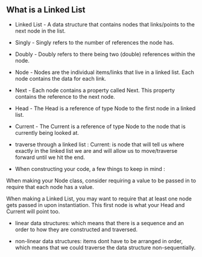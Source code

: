 ## What is a Linked List

- Linked List - A data structure that contains nodes that links/points to the next node in the list.

- Singly - Singly refers to the number of references the node has.

- Doubly - Doubly refers to there being two (double) references within the node.

- Node - Nodes are the individual items/links that live in a linked list. Each node contains the data for each link.

- Next - Each node contains a property called Next. This property contains the reference to the next node.

- Head - The Head is a reference of type Node to the first node in a linked list.

- Current - The Current is a reference of type Node to the node that is currently being looked at.

- traverse through a linked list :
Current: is node that will tell us where exactly in the linked list we are and will allow us to move/traverse forward until we hit the end.

- When constructing your code, a few things to keep in mind :

When making your Node class, consider requiring a value to be passed in to require that each node has a value.

When making a Linked List, you may want to require that at least one node gets passed in upon instantiation. This first node is what your Head and Current will point too.

- linear data structures:
which means that there is a sequence and an order to how they are constructed and traversed.

- non-linear data structures:
items dont have to be arranged in order, which means that we could traverse the data structure non-sequentially.